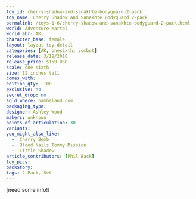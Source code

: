 ```yaml
---
toy_id: cherry-shadow-and-sanakhte-bodyguard-2-pack
toy_name: Cherry Shadow and Sanakhte Bodyguard 2-pack
permalink: /toys-1-6/cherry-shadow-and-sanakhte-bodyguard-2-pack.html
world: Adventure Kartel
world_abr: AK
character_base: female
layout: layout-toy-detail
categories: [AK, onesixth, zombot]
release_date: 3/19/2010
release_price: $150 USD
scale: one sixth
size: 12 inches tall
comes_with: 
edition_qty: ~100
exclusive: no
secret_drop: no
sold_where: bambaland.com
packaging_type:
designer: Ashley Wood
makers: unknown
points_of_articulation: 30
variants: 
you_might_also_like:
  -  Cherry Bomb
  -  Blood Nails Tommy Mission
  -  Little Shadow   
article_contributors: [Phil Back]
toy_pics:  
backstory:
tags: 2-Pack, Set
---
```

[need some info!] 